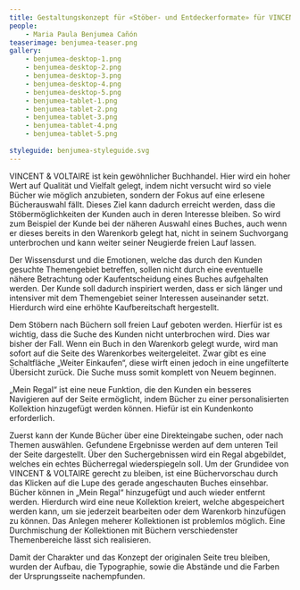 ```yaml
---
title: Gestaltungskonzept für «Stöber- und Entdeckerformate» für VINCENT&VOLTAIRE
people:
    - Maria Paula Benjumea Cañón
teaserimage: benjumea-teaser.png
gallery:
    - benjumea-desktop-1.png
    - benjumea-desktop-2.png
    - benjumea-desktop-3.png
    - benjumea-desktop-4.png
    - benjumea-desktop-5.png
    - benjumea-tablet-1.png
    - benjumea-tablet-2.png
    - benjumea-tablet-3.png
    - benjumea-tablet-4.png
    - benjumea-tablet-5.png
    
styleguide: benjumea-styleguide.svg
---
```


VINCENT & VOLTAIRE ist kein gewöhnlicher Buchhandel. Hier wird ein hoher Wert auf Qualität und Vielfalt gelegt, indem nicht versucht wird so viele Bücher wie möglich anzubieten, sondern der Fokus auf eine erlesene Bücherauswahl fällt. Dieses Ziel kann dadurch erreicht werden, dass die Stöbermöglichkeiten der Kunden auch in deren Interesse bleiben. So wird zum Beispiel der Kunde bei der näheren Auswahl eines Buches, auch wenn er dieses bereits in den Warenkorb gelegt hat, nicht in seinem Suchvorgang unterbrochen und kann weiter seiner Neugierde freien Lauf lassen.

Der Wissensdurst und die Emotionen, welche das durch den Kunden gesuchte Themengebiet betreffen, sollen nicht durch eine eventuelle nähere Betrachtung oder Kaufentscheidung eines Buches aufgehalten werden. Der Kunde soll dadurch inspiriert werden, dass er sich länger und intensiver mit dem Themengebiet seiner Interessen auseinander setzt. Hierdurch wird eine erhöhte Kaufbereitschaft hergestellt.

Dem Stöbern nach Büchern soll freien Lauf geboten werden. Hierfür ist es wichtig, dass die Suche des Kunden nicht unterbrochen wird. Dies war bisher der Fall. Wenn ein Buch in den Warenkorb gelegt wurde, wird man sofort auf die Seite des Warenkorbes weitergeleitet. Zwar gibt es eine Schaltfläche „Weiter Einkaufen“, diese wirft einen jedoch in eine ungefilterte Übersicht zurück. Die Suche muss somit komplett von Neuem beginnen.

„Mein Regal“ ist eine neue Funktion, die den Kunden ein besseres Navigieren auf der Seite ermöglicht, indem Bücher zu einer personalisierten Kollektion hinzugefügt werden können. Hiefür ist ein Kundenkonto erforderlich.

Zuerst kann der Kunde Bücher über eine Direkteingabe suchen, oder nach Themen auswählen. Gefundene Ergebnisse werden auf dem unteren Teil der Seite dargestellt. Über den Suchergebnissen wird ein Regal abgebildet, welches ein echtes Bücherregal wiederspiegeln soll. Um der Grundidee von VINCENT & VOLTAIRE gerecht zu bleiben, ist eine Büchervorschau durch das Klicken auf die Lupe des gerade angeschauten Buches einsehbar. Bücher können in „Mein Regal“ hinzugefügt und auch wieder entfernt werden. Hierdurch wird eine neue Kollektion kreiert, welche abgespeichert werden kann, um sie jederzeit bearbeiten oder dem Warenkorb hinzufügen zu können. Das Anlegen meherer Kollektionen ist problemlos möglich. Eine Durchmischung der Kollektionen mit Büchern verschiedenster Themenbereiche lässt sich realisieren.

Damit der Charakter und das Konzept der originalen Seite treu bleiben, wurden der Aufbau, die Typographie, sowie die Abstände und die Farben der Ursprungsseite nachempfunden.
